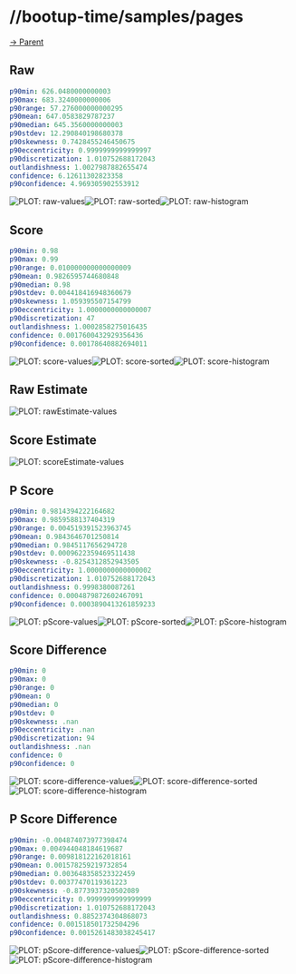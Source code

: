 
# //bootup-time/samples/pages

[→ Parent](../..)


## Raw


```yaml
p90min: 626.0480000000003
p90max: 683.3240000000006
p90range: 57.276000000000295
p90mean: 647.0583829787237
p90median: 645.3560000000003
p90stdev: 12.290840198680378
p90skewness: 0.7428455246450675
p90eccentricity: 0.9999999999999997
p90discretization: 1.010752688172043
outlandishness: 1.0027987882655474
confidence: 6.12611302823358
p90confidence: 4.969305902553912

```

![PLOT: raw-values](./raw/values.svg)![PLOT: raw-sorted](./raw/sorted.svg)![PLOT: raw-histogram](./raw/histogram.svg)
## Score


```yaml
p90min: 0.98
p90max: 0.99
p90range: 0.010000000000000009
p90mean: 0.9826595744680848
p90median: 0.98
p90stdev: 0.004418416948360679
p90skewness: 1.059395507154799
p90eccentricity: 1.0000000000000007
p90discretization: 47
outlandishness: 1.0002858275016435
confidence: 0.0017600432929356436
p90confidence: 0.00178640882694011

```

![PLOT: score-values](./score/values.svg)![PLOT: score-sorted](./score/sorted.svg)![PLOT: score-histogram](./score/histogram.svg)
## Raw Estimate

![PLOT: rawEstimate-values](./rawEstimate/values.svg)
## Score Estimate

![PLOT: scoreEstimate-values](./scoreEstimate/values.svg)
## P Score


```yaml
p90min: 0.9814394222164682
p90max: 0.9859588137404319
p90range: 0.004519391523963745
p90mean: 0.9843646701250814
p90median: 0.9845117656294728
p90stdev: 0.0009622359469511438
p90skewness: -0.8254312852943505
p90eccentricity: 1.0000000000000002
p90discretization: 1.010752688172043
outlandishness: 0.9998380087261
confidence: 0.0004879872602467091
p90confidence: 0.0003890413261859233

```

![PLOT: pScore-values](./pScore/values.svg)![PLOT: pScore-sorted](./pScore/sorted.svg)![PLOT: pScore-histogram](./pScore/histogram.svg)
## Score Difference


```yaml
p90min: 0
p90max: 0
p90range: 0
p90mean: 0
p90median: 0
p90stdev: 0
p90skewness: .nan
p90eccentricity: .nan
p90discretization: 94
outlandishness: .nan
confidence: 0
p90confidence: 0

```

![PLOT: score-difference-values](./score-difference/values.svg)![PLOT: score-difference-sorted](./score-difference/sorted.svg)![PLOT: score-difference-histogram](./score-difference/histogram.svg)
## P Score Difference


```yaml
p90min: -0.004874073977398474
p90max: 0.004944048184619687
p90range: 0.009818122162018161
p90mean: 0.001578259219732854
p90median: 0.003648358523322459
p90stdev: 0.00377470119361223
p90skewness: -0.8773937320502089
p90eccentricity: 0.9999999999999999
p90discretization: 1.010752688172043
outlandishness: 0.8852374304868073
confidence: 0.001518501732504296
p90confidence: 0.0015261483038245417

```

![PLOT: pScore-difference-values](./pScore-difference/values.svg)![PLOT: pScore-difference-sorted](./pScore-difference/sorted.svg)![PLOT: pScore-difference-histogram](./pScore-difference/histogram.svg)